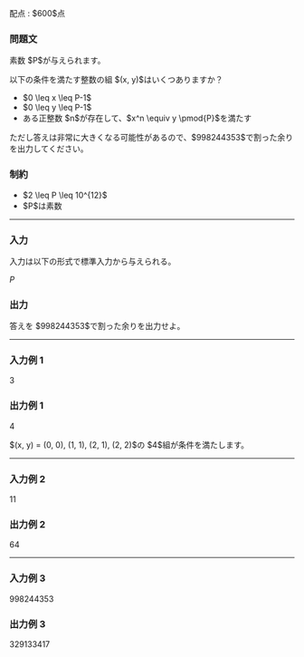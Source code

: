 
<div>

<span>

<span>

<p>
配点 : $600$点
</p>

<div>

<section>

### **問題文**

<p>
素数 $P$が与えられます。  
</p>

<p>
以下の条件を満たす整数の組 $(x, y)$はいくつありますか？
</p>

<ul>

<li>
$0 \leq x \leq P-1$
</li>

<li>
$0 \leq y \leq P-1$
</li>

<li>
ある正整数 $n$が存在して、$x^n \equiv y \pmod{P}$を満たす
</li>

</ul>

<p>
ただし答えは非常に大きくなる可能性があるので、$998244353$で割った余りを出力してください。
</p>

</section>

</div>

<div>

<section>

### **制約**

<ul>

<li>
$2 \leq P \leq 10^{12}$
</li>

<li>
$P$は素数
</li>

</ul>

</section>

</div>

---

<div>

<div>

<section>

### **入力**

<p>
入力は以下の形式で標準入力から与えられる。
</p>

<div>

$P$
</div>

</section>

</div>

<div>

<section>

### **出力**

<p>
答えを $998244353$で割った余りを出力せよ。
</p>

</section>

</div>

</div>

---

<div>

<section>

### **入力例 1**

<div>

3

</div>

</section>

</div>

<div>

<section>

### **出力例 1**

<div>

4

</div>

<p>
$(x, y) = (0, 0), (1, 1), (2, 1), (2, 2)$の $4$組が条件を満たします。
</p>

</section>

</div>

---

<div>

<section>

### **入力例 2**

<div>

11

</div>

</section>

</div>

<div>

<section>

### **出力例 2**

<div>

64

</div>

</section>

</div>

---

<div>

<section>

### **入力例 3**

<div>

998244353

</div>

</section>

</div>

<div>

<section>

### **出力例 3**

<div>

329133417

</div>

</section>

</div>

</span>

</span>

</div>
